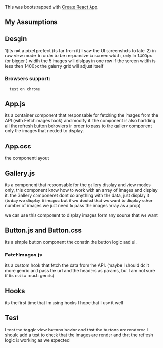 This  was bootstrapped with [Create React App](https://github.com/facebook/create-react-app).

## My Assumptions

## Desgin

1)its not a pixel prefect (its far from it) I saw the UI screenshots to late.
2) in row view mode, in order to be responsive to screen width, only in 1400px (or bigger ) width the 5 images will dislpay in one row if the screen width is less then 1400px the galerry grid will adjust itself

### Browsers support:

      test on chrome

## App.js

its a container component that responsable for fetching the images from the API (with FetchImages hook) and modify it.
the component is also hanlding all the refresh button behoviers in order to pass to the gallery component only the images that needed to display.

## App.css

the component layout

## Gallery.js

its a component that responsable for the gallery display and view modes only, this component know how to work with an array of images and display it.
the Gallery componenet dont do anything with the data, just display it (today we display 5 images but if we decied that we want to display other number of images we just need to pass the images array as a prop)

we can use this component to display images form any source that we want

## Button.js and Button.css

its a simple button component the conatin the button logic and ui.

### FetchImages.js

its a custom hook that fetch the data from the API.
(maybe I should do it more genric and pass the url and the headers as params, but I am not sure if its not to much genric)

## Hooks

its the first time that Im using hooks I hope that I use it well

## Test

I test the toggle view buttons bevior and that the buttons are rendered
I should add a test to check that the images are render and that the refresh logic is working as we expected
